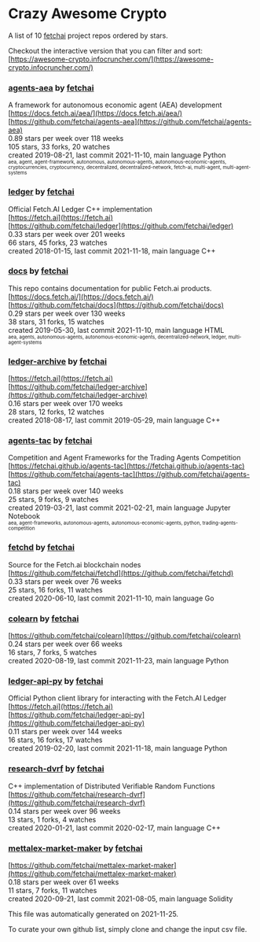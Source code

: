 # Crazy Awesome Crypto
A list of 10 [fetchai](https://github.com/fetchai) project repos ordered by stars.  

Checkout the interactive version that you can filter and sort: 
[https://awesome-crypto.infocruncher.com/](https://awesome-crypto.infocruncher.com/)  


### [agents-aea](https://github.com/fetchai/agents-aea) by [fetchai](https://github.com/fetchai)  
A framework for autonomous economic agent (AEA) development  
[https://docs.fetch.ai/aea/](https://docs.fetch.ai/aea/)  
[https://github.com/fetchai/agents-aea](https://github.com/fetchai/agents-aea)  
0.89 stars per week over 118 weeks  
105 stars, 33 forks, 20 watches  
created 2019-08-21, last commit 2021-11-10, main language Python  
<sub><sup>aea, agent, agent-framework, autonomous, autonomous-agents, autonomous-economic-agents, cryptocurrencies, cryptocurrency, decentralized, decentralized-network, fetch-ai, multi-agent, multi-agent-systems</sup></sub>


### [ledger](https://github.com/fetchai/ledger) by [fetchai](https://github.com/fetchai)  
Official Fetch.AI Ledger C++ implementation  
[https://fetch.ai](https://fetch.ai)  
[https://github.com/fetchai/ledger](https://github.com/fetchai/ledger)  
0.33 stars per week over 201 weeks  
66 stars, 45 forks, 23 watches  
created 2018-01-15, last commit 2021-11-18, main language C++  


### [docs](https://github.com/fetchai/docs) by [fetchai](https://github.com/fetchai)  
This repo contains documentation for public Fetch.ai products.  
[https://docs.fetch.ai/](https://docs.fetch.ai/)  
[https://github.com/fetchai/docs](https://github.com/fetchai/docs)  
0.29 stars per week over 130 weeks  
38 stars, 31 forks, 15 watches  
created 2019-05-30, last commit 2021-11-10, main language HTML  
<sub><sup>aea, agents, autonomous-agents, autonomous-economic-agents, decentralized-network, ledger, multi-agent-systems</sup></sub>


### [ledger-archive](https://github.com/fetchai/ledger-archive) by [fetchai](https://github.com/fetchai)  
  
[https://fetch.ai](https://fetch.ai)  
[https://github.com/fetchai/ledger-archive](https://github.com/fetchai/ledger-archive)  
0.16 stars per week over 170 weeks  
28 stars, 12 forks, 12 watches  
created 2018-08-17, last commit 2019-05-29, main language C++  


### [agents-tac](https://github.com/fetchai/agents-tac) by [fetchai](https://github.com/fetchai)  
Competition and Agent Frameworks for the Trading Agents Competition  
[https://fetchai.github.io/agents-tac](https://fetchai.github.io/agents-tac)  
[https://github.com/fetchai/agents-tac](https://github.com/fetchai/agents-tac)  
0.18 stars per week over 140 weeks  
25 stars, 9 forks, 9 watches  
created 2019-03-21, last commit 2021-02-21, main language Jupyter Notebook  
<sub><sup>aea, agent-frameworks, autonomous-agents, autonomous-economic-agents, python, trading-agents-competition</sup></sub>


### [fetchd](https://github.com/fetchai/fetchd) by [fetchai](https://github.com/fetchai)  
Source for the Fetch.ai blockchain nodes  
[https://github.com/fetchai/fetchd](https://github.com/fetchai/fetchd)  
0.33 stars per week over 76 weeks  
25 stars, 16 forks, 11 watches  
created 2020-06-10, last commit 2021-11-10, main language Go  


### [colearn](https://github.com/fetchai/colearn) by [fetchai](https://github.com/fetchai)  
  
[https://github.com/fetchai/colearn](https://github.com/fetchai/colearn)  
0.24 stars per week over 66 weeks  
16 stars, 7 forks, 5 watches  
created 2020-08-19, last commit 2021-11-23, main language Python  


### [ledger-api-py](https://github.com/fetchai/ledger-api-py) by [fetchai](https://github.com/fetchai)  
Official Python client library for interacting with the Fetch.AI Ledger  
[https://fetch.ai](https://fetch.ai)  
[https://github.com/fetchai/ledger-api-py](https://github.com/fetchai/ledger-api-py)  
0.11 stars per week over 144 weeks  
16 stars, 16 forks, 17 watches  
created 2019-02-20, last commit 2021-11-18, main language Python  


### [research-dvrf](https://github.com/fetchai/research-dvrf) by [fetchai](https://github.com/fetchai)  
C++ implementation of Distributed Verifiable Random Functions  
[https://github.com/fetchai/research-dvrf](https://github.com/fetchai/research-dvrf)  
0.14 stars per week over 96 weeks  
13 stars, 1 forks, 4 watches  
created 2020-01-21, last commit 2020-02-17, main language C++  


### [mettalex-market-maker](https://github.com/fetchai/mettalex-market-maker) by [fetchai](https://github.com/fetchai)  
  
[https://github.com/fetchai/mettalex-market-maker](https://github.com/fetchai/mettalex-market-maker)  
0.18 stars per week over 61 weeks  
11 stars, 7 forks, 11 watches  
created 2020-09-21, last commit 2021-08-05, main language Solidity  


This file was automatically generated on 2021-11-25.  

To curate your own github list, simply clone and change the input csv file.  